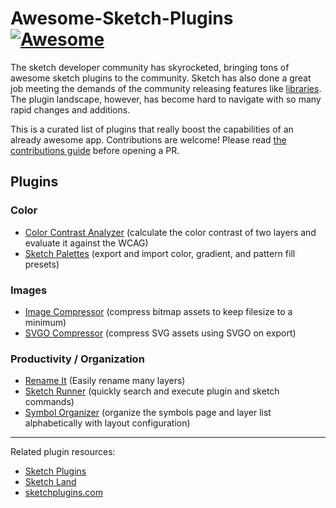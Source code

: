 # Awesome-Sketch-Plugins [![Awesome](https://cdn.rawgit.com/sindresorhus/awesome/d7305f38d29fed78fa85652e3a63e154dd8e8829/media/badge.svg)](https://github.com/sindresorhus/awesome)

The sketch developer community has skyrocketed, bringing tons of awesome sketch plugins to the community. Sketch has also done a great job meeting the demands of the community releasing features like [libraries](https://www.sketchapp.com/docs/libraries/). The plugin landscape, however, has become hard to navigate with so many rapid changes and additions.

This is a curated list of plugins that really boost the capabilities of an already awesome app. Contributions are welcome! Please read [the contributions guide](contributing.md) before opening a PR.  

## Plugins

### Color
- [Color Contrast Analyzer](https://github.com/getflourish/sketch-color-contrast-analyser) (calculate the color contrast of two layers and evaluate it against the WCAG)
- [Sketch Palettes](https://github.com/andrewfiorillo/sketch-palettes) (export and import color, gradient, and pattern fill presets)

### Images
- [Image Compressor](https://github.com/BohemianCoding/sketch-image-compressor) (compress bitmap assets to keep filesize to a minimum)
- [SVGO Compressor](https://github.com/BohemianCoding/svgo-compressor) (compress SVG assets using SVGO on export)

### Productivity / Organization
- [Rename It](https://github.com/rodi01/RenameIt) (Easily rename many layers)
- [Sketch Runner](http://sketchrunner.com/) (quickly search and execute plugin and sketch commands)
- [Symbol Organizer](https://github.com/sonburn/symbol-organizer) (organize the symbols page and layer list alphabetically with layout configuration)


---

Related plugin resources:
- [Sketch Plugins](https://www.sketchapp.com/extensions/plugins/)
- [Sketch Land](http://sketch.land/)
- [sketchplugins.com](http://sketchplugins.com/)
